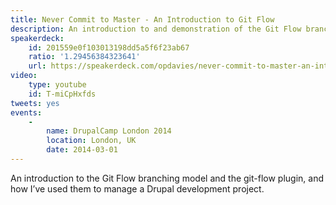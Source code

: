 ```yaml
---
title: Never Commit to Master - An Introduction to Git Flow
description: An introduction to and demonstration of the Git Flow branching model.
speakerdeck:
    id: 201559e0f103013198dd5a5f6f23ab67
    ratio: '1.29456384323641'
    url: https://speakerdeck.com/opdavies/never-commit-to-master-an-introduction-to-git-flow
video:
    type: youtube
    id: T-miCpHxfds
tweets: yes
events:
    -
        name: DrupalCamp London 2014
        location: London, UK
        date: 2014-03-01
---
```


An introduction to the Git Flow branching model and the git-flow plugin, and how I’ve used them to manage a Drupal development project.
